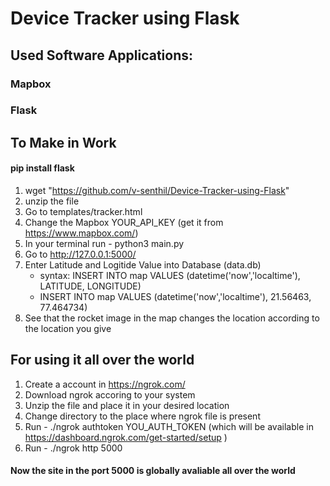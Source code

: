 # Device Tracker using Flask

## Used Software Applications:
### Mapbox 
### Flask


## To Make in Work

#### pip install flask

1. wget "https://github.com/v-senthil/Device-Tracker-using-Flask"
2. unzip the file
3. Go to templates/tracker.html
4. Change the Mapbox YOUR_API_KEY (get it from https://www.mapbox.com/)
5. In your terminal run - python3 main.py
6. Go to http://127.0.0.1:5000/
7. Enter Latitude and Logitide Value into Database (data.db)
   - syntax: INSERT INTO map VALUES (datetime('now','localtime'), LATITUDE, LONGITUDE)
   - INSERT INTO map VALUES (datetime('now','localtime'), 21.56463, 77.464734)
8. See that the rocket image in the map changes the location according to the location you give


## For using it all over the world

1. Create a account in https://ngrok.com/
2. Download ngrok accoring to your system
3. Unzip the file and place it in your desired location
4. Change directory to the place where ngrok file is present
5. Run - ./ngrok authtoken YOU_AUTH_TOKEN (which will be available in https://dashboard.ngrok.com/get-started/setup )
6. Run - ./ngrok http 5000

#### Now the site in the port 5000 is globally avaliable all over the world
